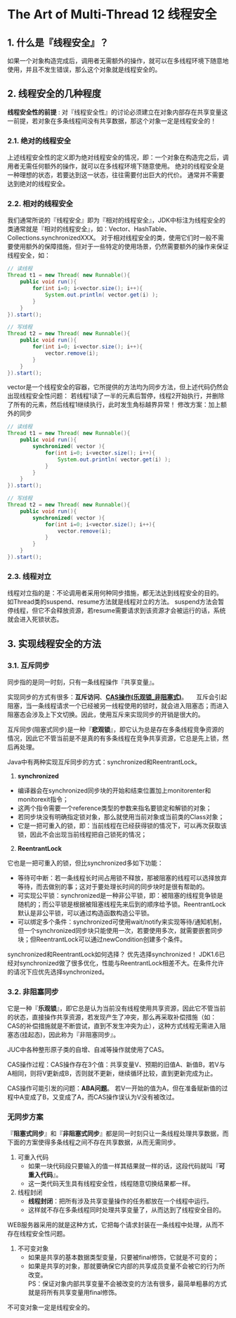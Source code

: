 # The Art of Multi-Thread 12 线程安全

## 1. 什么是『线程安全』？

如果一个对象构造完成后，调用者无需额外的操作，就可以在多线程环境下随意地使用，并且不发生错误，那么这个对象就是线程安全的。



## 2. 线程安全的几种程度

**线程安全性的前提** : 对『线程安全性』的讨论必须建立在对象内部存在共享变量这一前提，若对象在多条线程间没有共享数据，那这个对象一定是线程安全的！



### 2.1. 绝对的线程安全

上述线程安全性的定义即为绝对线程安全的情况，即：一个对象在构造完之后，调用者无需任何额外的操作，就可以在多线程环境下随意使用。 
绝对的线程安全是一种理想的状态，若要达到这一状态，往往需要付出巨大的代价。 
通常并不需要达到绝对的线程安全。



### 2.2. 相对的线程安全

我们通常所说的『线程安全』即为『相对的线程安全』，JDK中标注为线程安全的类通常就是『相对的线程安全』，如：Vector、HashTable、Collections.synchronizedXXX。 
对于相对线程安全的类，使用它们时一般不需要使用额外的保障措施，但对于一些特定的使用场景，仍然需要额外的操作来保证线程安全，如：

```java
// 读线程
Thread t1 = new Thread( new Runnable(){
    public void run(){
        for(int i=0; i<vector.size(); i++){
            System.out.println( vector.get(i) );
        }
    }
}).start();

// 写线程
Thread t2 = new Thread( new Runnable(){
    public void run(){
        for(int i=0; i<vector.size(); i++){
            vector.remove(i);
        }
    }
}).start();
```

vector是一个线程安全的容器，它所提供的方法均为同步方法，但上述代码仍然会出现线程安全性问题： 
若线程1读了一半的元素后暂停，线程2开始执行，并删除了所有的元素，然后线程1继续执行，此时发生角标越界异常！ 
修改方案：加上额外的同步

```java
// 读线程
Thread t1 = new Thread( new Runnable(){
    public void run(){
        synchronized( vector ){
            for(int i=0; i<vector.size(); i++){
                System.out.println( vector.get(i) );
            }
        }
    }
}).start();

// 写线程
Thread t2 = new Thread( new Runnable(){
    public void run(){
        synchronized( vector ){
            for(int i=0; i<vector.size(); i++){
                vector.remove(i);
            }
        }
    }
}).start();
```



### 2.3. 线程对立

线程对立指的是：不论调用者采用何种同步措施，都无法达到线程安全的目的。 
如Thread类的suspend、resume方法就是线程对立的方法。 
suspend方法会暂停线程，但它不会释放资源，若resume需要请求到该资源才会被运行的话，系统就会进入死锁状态。





## 3. 实现线程安全的方法

### 3.1. 互斥同步

同步指的是同一时刻，只有一条线程操作『共享变量』。

实现同步的方式有很多：**互斥访问**、**[CAS操作(乐观锁_非阻塞式)](https://github.com/WhiteSmithFloyd/Java_Basic/blob/master/concurrents/ABA%20Issue.md)**。     
互斥会引起阻塞，当一条线程请求一个已经被另一线程使用的锁时，就会进入阻塞态；而进入阻塞态会涉及上下文切换。因此，使用互斥来实现同步的开销是很大的。

互斥同步(阻塞式同步)是一种『**悲观锁**』，即它认为总是存在多条线程竞争资源的情况，因此它不管当前是不是真的有多条线程在竞争共享资源，它总是先上锁，然后再处理。



Java中有两种实现互斥同步的方式：synchronized和ReentrantLock。

1. **synchronized** 

- 编译器会在synchronized同步块的开始和结束位置加上monitorenter和monitorexit指令；
- 这两个指令需要一个reference类型的参数来指名要锁定和解锁的对象；
- 若同步块没有明确指定锁对象，那么就使用当前对象或当前类的Class对象；
- 它是一把可重入的锁，即：当前线程在已经获得锁的情况下，可以再次获取该锁，因此不会出现当前线程把自己锁死的情况；

2. **ReentrantLock** 

它也是一把可重入的锁，但比synchronized多如下功能： 

- 等待可中断：若一条线程长时间占用锁不释放，那被阻塞的线程可以选择放弃等待，而去做别的事；这对于要处理长时间的同步块时是很有帮助的。
- 可实现公平锁：synchronized是一种非公平锁，即：被阻塞的线程竞争锁是随机的；而公平锁是根据被阻塞线程先来后到的顺序给予锁。ReentrantLock默认是非公平锁，可以通过构造函数构造公平锁。
- 可以绑定多个条件：synchronized可使用wait/notify来实现等待/通知机制，但一个synchronized同步块只能使用一次，若要使用多次，就需要嵌套同步块；但ReentrantLock可以通过newCondition创建多个条件。



synchronized和ReentrantLock如何选择？ 
优先选择synchronized！ 
JDK1.6已经对synchronized做了很多优化，性能与ReentrantLock相差不大。在条件允许的请况下应优先选择synchronized。



### 3.2. 非阻塞同步

它是一种『**乐观锁**』，即它总是认为当前没有线程使用共享资源，因此它不管当前的状态，直接操作共享资源，若发现产生了冲突，那么再采取补偿措施（如：CAS的补偿措施就是不断尝试，直到不发生冲突为止），这种方式线程无需进入阻塞态(挂起态)，因此称为『非阻塞同步』。

JUC中各种整形原子类的自增、自减等操作就使用了CAS。

CAS操作过程：CAS操作存在3个值：共享变量V、预期的旧值A、新值B，若V与A相同，则将V更新成B，否则就不更新，继续循环比较，直到更新完成为止。

CAS操作可能引发的问题：**ABA问题**。 
若V一开始的值为A，但在准备赋新值的过程中A变成了B，又变成了A，而CAS操作误认为V没有被改过。





### 无同步方案

『**阻塞式同步**』和『**非阻塞式同步**』都是同一时刻只让一条线程处理共享数据，而下面的方案使得多条线程之间不存在共享数据，从而无需同步。

1. 可重入代码     
   - 如果一块代码段只要输入的值一样其结果就一样的话，这段代码就叫『**可重入代码**』。 
   - 这一类代码天生具有线程安全性，线程随意切换结果都一样。
2. 线程封闭     
   - **线程封闭**：把所有涉及共享变量操作的任务都放在一个线程中运行。 
   - 这样就不存在多条线程同时处理共享变量了，从而达到了线程安全目的。



WEB服务器采用的就是这种方式，它把每个请求封装在一条线程中处理，从而不存在线程安全性问题。

1. 不可变对象      
   - 如果是共享的基本数据类型变量，只要被final修饰，它就是不可变的；     
   - 如果是共享的对象，那就要确保它内部的共享成员变量不会被它的行为所改变。        
   PS：保证对象内部共享变量不会被改变的方法有很多，最简单粗暴的方式就是将所有共享变量用final修饰。    

不可变对象一定是线程安全的。











